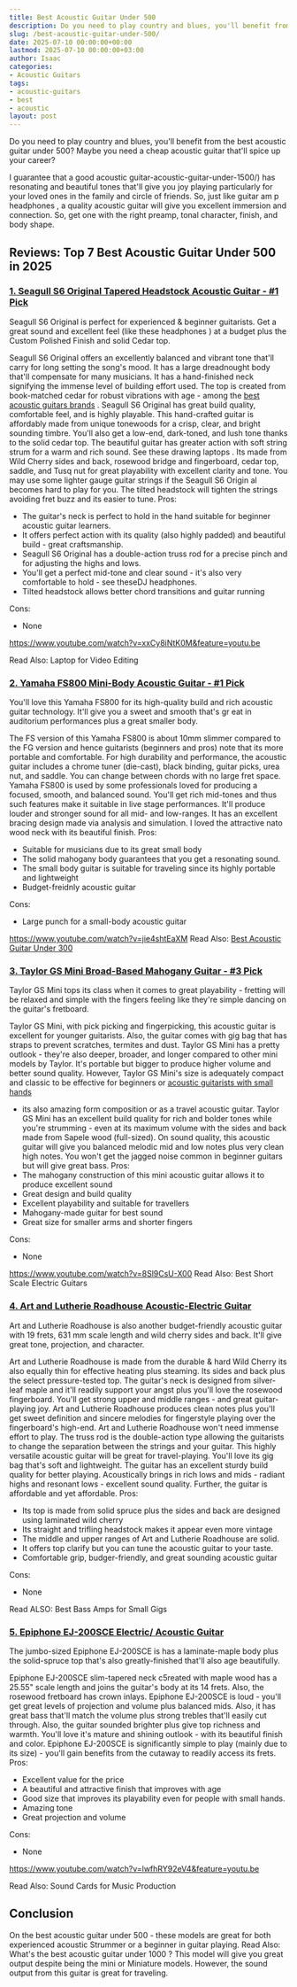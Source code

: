 ```yaml
---
title: Best Acoustic Guitar Under 500
description: Do you need to play country and blues, you'll benefit from the best acoustic guitar under 500? Maybe you need a cheap acoustic guitar that'll spice up your...
slug: /best-acoustic-guitar-under-500/
date: 2025-07-10 00:00:00+00:00
lastmod: 2025-07-10 00:00:00+03:00
author: Isaac
categories:
- Acoustic Guitars
tags:
- acoustic-guitars
- best
- acoustic
layout: post
---
```

Do you need to play country and blues, you'll benefit from the best acoustic guitar under 500? Maybe you need a cheap acoustic guitar that'll spice up your career?

I guarantee that a
good acoustic guitar-acoustic-guitar-under-1500/)
has resonating and beautiful tones that'll give you joy playing particularly for your loved ones in the family and circle of friends.
So, just like
guitar am
p headphones
, a quality acoustic guitar will give you excellent immersion and connection. So, get one with the right preamp, tonal character, finish, and body shape.
## Reviews: Top 7 Best Acoustic Guitar Under 500 in 2025
### [1. Seagull S6 Original Tapered Headstock Acoustic Guitar - #1 Pick](https://www.amazon.com/dp/B07D8ZT7P6/?tag=p-policy-20)
Seagull S6 Original is perfect for experienced & beginner guitarists. Get a great sound and excellent feel (like these
headphones
) at a budget plus the Custom Polished Finish and solid Cedar top.

Seagull S6 Original offers an excellently balanced and vibrant tone that'll carry for long setting the song's mood. It has a large dreadnought body that'll compensate for many musicians.
It has a hand-finished
neck signifying the immense level of building effort used. The top is created from book-matched cedar for robust vibrations with age - among the
[best acoustic guitars brands](https://pestpolicy.com/best-acoustic-guitar-under-2000/)
.
Seagull S6 Original has great build quality, comfortable feel, and is highly playable. This hand-crafted guitar is affordably made from unique tonewoods for a crisp, clear, and bright sounding timbre.
You'll also get a low-end, dark-toned, and lush tone thanks to the solid cedar top. The beautiful guitar has greater action with soft string strum for a warm and rich sound. See these
drawing laptops
.
Its made from Wild Cherry sides and back, rosewood bridge and fingerboard, cedar top, saddle, and Tusq nut for great playability with excellent clarity and tone.
You may use some lighter gauge guitar strings if the
Seagull S6 Origin
al becomes hard to play for you. The tilted headstock will tighten the strings avoiding
fret buzz and its easier to tune.
Pros:
- The guitar's neck is perfect to hold in the hand suitable for beginner acoustic guitar learners.
- It offers perfect action with its quality (also highly padded) and beautiful build - great craftsmanship.
- Seagull S6 Original has a double-action truss rod for a precise pinch and for adjusting the highs and lows.
- You'll get a perfect mid-tone and clear sound - it's also very comfortable to hold - see theseDJ headphones.
- Tilted headstock allows better chord transitions and guitar running

Cons:
- None

https://www.youtube.com/watch?v=xxCy8iNtK0M&feature=youtu.be

Read Also:
Laptop for Video Editing
### [2. Yamaha FS800 Mini-Body Acoustic Guitar - #1 Pick](https://www.amazon.com/dp/B01E4QTYL6/?tag=p-policy-20)
You'll love this Yamaha FS800 for its high-quality build and rich acoustic guitar technology. It'll give you a sweet and smooth that's gr
eat in auditorium performances plus a great smaller body.

The FS version of this Yamaha FS800 is about 10mm slimmer compared to the FG version and hence guitarists (beginners and pros) note that its more portable and comfortable.
For high durability and performance, the acoustic guitar includes a chrome tuner (die-cast), black binding, guitar picks, urea nut, and saddle. You can change between chords with no large fret space.
Yamaha FS800 is used by some professionals loved for producing a focused, smooth, and balanced sound. You'll get rich mid-tones and thus such features make it suitable in live stage performances.
It'll produce louder and stronger sound for all mid- and low-ranges. It has an excellent bracing design made via analysis and simulation. I loved the attractive nato wood neck with its beautiful finish.
Pros:
- Suitable for musicians due to its great small body
- The solid mahogany body guarantees that you get a resonating sound.
- The small body guitar is suitable for traveling since its highly portable and lightweight
- Budget-freidnly acoustic guitar

Cons:
- Large punch for a small-body acoustic guitar

https://www.youtube.com/watch?v=jie4shtEaXM
Read Also:
[Best Acoustic Guitar Under 300](https://pestpolicy.com/best-acoustic-guitar-under-300/)
### [3. Taylor GS Mini Broad-Based Mahogany Guitar - #3 Pick](https://www.amazon.com/dp/B007IVUOXM/?tag=p-policy-20)
Taylor GS Mini tops its class when it comes to great playability - fretting will be relaxed and simple with the fingers feeling like they're simple dancing on the guitar's fretboard.

Taylor GS Mini, with pick picking and fingerpicking, this acoustic
guitar is excellent for younger guitarists. Also, the guitar comes with gig bag that has straps to prevent scratches, termites and dust.
Taylor GS Mini has a pretty outlook - they're also deeper, broader, and longer compared to other mini models by Taylor. It's portable but bigger to produce higher volume and better sound quality.
However,
Taylor GS Mini's size is adequately compact and classic to be effective for beginners or
[acoustic guitarists with small hands](https://pestpolicy.com/best-acoustic-guitar-for-small-hands/)
- its also amazing form composition or as a travel acoustic guitar.
Taylor GS Mini has an excellent build quality for rich and bolder tones while you're strumming - even at its maximum volume with the sides and back made from Sapele wood (full-sized).
On sound quality, this acoustic guitar will give you balanced melodic mid and low notes plus very clean high notes. You won't get the jagged noise common in beginner guitars but will give great bass.
Pros:
- The mahogany construction of this mini acoustic guitar allows it to produce excellent sound
- Great design and build quality
- Excellent playability and suitable for travellers
- Mahogany-made guitar for best sound
- Great size for smaller arms and shorter fingers

Cons:
- None

https://www.youtube.com/watch?v=8Sl9CsU-X00
Read Also:
Best Short Scale Electric Guitars
### [4. Art and Lutherie Roadhouse Acoustic-Electric Guitar](https://www.amazon.com/dp/B01N4GXGH6/?tag=p-policy-20)
Art and Lutherie Roadhouse is also another budget-friendly acoustic guitar with 19 frets, 631 mm scale length and wild cherry sides and back. It'll give great tone, projection, and character.

Art and Lutherie Roadhouse is made from the durable & hard Wild Cherry its also equally thin for effective heating plus steaming. Its sides and back plus the select pressure-tested top.
The guitar's neck is designed from silver-leaf maple and it'll readily support your angst plus you'll love the rosewood fingerboard. You'll get strong upper and middle ranges - and great guitar-playing joy.
Art and Lutherie Roadhouse produces clean notes plus you'll get sweet definition and sincere melodies for fingerstyle playing over the fingerboard's high-end.
Art and Lutherie Roadhouse won't need immense effort to play. The truss rod is the double-action type allowing the guitarists to change the separation between the strings and your guitar.
This highly versatile acoustic guitar will be great for travel-playing. You'll love its gig bag that's soft and lightweight. The guitar has an excellent sturdy build quality for better playing.
Acoustically brings in rich lows and mids -
radiant highs and resonant lows - excellent sound quality. Further, the guitar is affordable and yet affordable.
Pros:
- Its top is made from solid spruce plus the sides and back are designed using laminated wild cherry
- Its straight and trifling headstock makes it appear even more vintage
- The middle and upper ranges of Art and Lutherie Roadhouse are solid.
- It offers top clarify but you can tune the acoustic guitar to your taste.
- Comfortable grip, budger-friendly, and great sounding acoustic guitar

Cons:
- None

Read ALSO:
Best Bass Amps for Small Gigs
### [5. Epiphone EJ-200SCE Electric/ Acoustic Guitar](https://www.amazon.com/dp/B0002F6PKC/?tag=p-policy-20)
The jumbo-sized Epiphone EJ-200SCE is has a laminate-maple body plus the solid-spruce top that's also greatly-finished that'll also age beautifully.

Epiphone EJ-200SCE slim-tapered neck c5reated with maple wood has a 25.55" scale length and joins the guitar's body at its 14 frets. Also, the rosewood fretboard has crown inlays.
Epiphone EJ-200SCE
is loud - you'll get great levels of projection and volume plus balanced mids. Also, it has great bass that'll match the volume plus strong trebles that'll easily cut through.
Also, the guitar sounded brighter plus give top richness and warmth. You'll love it's mature and shining outlook - with its beautiful finish and color.
Epiphone EJ-200SCE is significantly simple to play (mainly due to its size) - you'll gain benefits from the cutaway to readily access its frets.
Pros:
- Excellent value for the price
- A beautiful and attractive finish that improves with age
- Good size that improves its playability even for people with small hands.
- Amazing tone
- Great projection and volume

Cons:
- None

https://www.youtube.com/watch?v=lwfhRY92eV4&feature=youtu.be

Read Also:
Sound Cards for Music Production
## Conclusion
On the best acoustic guitar under 500 - these models are great for both experienced acoustic Strummer or a beginner in guitar playing. Read Also:
What's the best acoustic guitar under 1000
?
This model will give you great output despite being the mini or Miniature models. However, the sound output from this guitar is great for traveling.